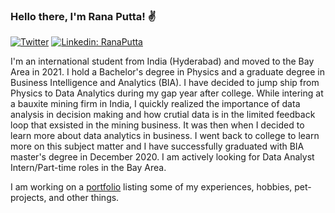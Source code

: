### Hello there, I'm Rana Putta! ✌
[![Twitter](https://img.shields.io/twitter/follow/ranaputta?label=Follow)](https://twitter.com/ranaputta)
[![Linkedin: RanaPutta](https://img.shields.io/badge/-Rana%20Putta-blue?style=flat-square&logo=Linkedin&logoColor=white&link=https://www.linkedin.com/in/rana-putta/)](https://www.linkedin.com/in/rana-putta/)


I'm an international student from India (Hyderabad) and moved to the Bay Area in 2021. I hold a Bachelor's degree in Physics and a graduate degree in Business
Intelligence and Analytics (BIA). I have decided to jump ship from Physics to Data Analytics during my gap year after college. While intering at 
a bauxite mining firm in India, I quickly realized the importance of data analysis in decision making and how crutial data is in the limited feedback loop that exsisted in the mining business. It was then when I decided to learn more about data analytics in business. I went back to college to learn more on this subject matter and I have successfully graduated with BIA master's degree in December 2020. I am actively looking for Data Analyst Intern/Part-time roles in the Bay Area.


I am working on a [portfolio](https://rana.putta/) listing some of my experiences, hobbies, pet-projects, and other things.
